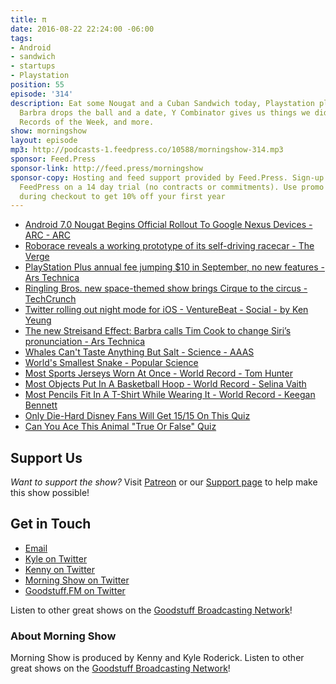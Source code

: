 ```yaml
---
title: π
date: 2016-08-22 22:24:00 -06:00
tags:
- Android
- sandwich
- startups
- Playstation
position: 55
episode: '314'
description: Eat some Nougat and a Cuban Sandwich today, Playstation plus 10 dollars,
  Barbra drops the ball and a date, Y Combinator gives us things we didn't ask for,
  Records of the Week, and more.
show: morningshow
layout: episode
mp3: http://podcasts-1.feedpress.co/10588/morningshow-314.mp3
sponsor: Feed.Press
sponsor-link: http://feed.press/morningshow
sponsor-copy: Hosting and feed support provided by Feed.Press. Sign-up today and try
  FeedPress on a 14 day trial (no contracts or commitments). Use promo code `morningshow`
  during checkout to get 10% off your first year
---
```


* [Android 7.0 Nougat Begins Official Rollout To Google Nexus Devices - ARC - ARC](https://arc.applause.com/2016/08/22/android-7-0-nougat-officially-available/)
* [Roborace reveals a working prototype of its self-driving racecar - The Verge](http://www.theverge.com/2016/8/22/12592938/roborace-self-driving-car-test-prototype-watch)
* [PlayStation Plus annual fee jumping $10 in September, no new features - Ars Technica](http://arstechnica.com/gaming/2016/08/playstation-plus-annual-fee-jumping-10-in-september-no-new-features/)
* [Ringling Bros. new space-themed show brings Cirque to the circus - TechCrunch](https://techcrunch.com/2016/08/22/ringling-bros-new-space-themed-show-brings-cirque-to-the-circus/?ncid=rss&utm_source=feedburner&utm_medium=feed&utm_campaign=Feed%3A+Techcrunch+%28TechCrunch%29)
* [Twitter rolling out night mode for iOS - VentureBeat - Social - by Ken Yeung](http://venturebeat.com/2016/08/22/twitter-rolling-out-night-mode-for-ios/)
* [The new Streisand Effect: Barbra calls Tim Cook to change Siri’s pronunciation - Ars Technica](http://arstechnica.com/apple/2016/08/the-new-streisand-effect-barbra-calls-tim-cook-to-change-siris-pronunciation/)
* [Whales Can't Taste Anything But Salt - Science - AAAS](http://www.sciencemag.org/news/2014/05/whales-cant-taste-anything-salt)
* [World's Smallest Snake - Popular Science](http://www.popsci.com/scitech/article/2008-08/worlds-smallest-snake)
* [Most Sports Jerseys Worn At Once - World Record - Tom Hunter](https://recordsetter.com/world-record/sports-jerseys-worn-once/48615?autoplay=true)
* [Most Objects Put In A Basketball Hoop - World Record - Selina Vaith](https://recordsetter.com/world-record/objects-put-basketball-hoop/48638?autoplay=true)
* [Most Pencils Fit In A T-Shirt While Wearing It - World Record - Keegan Bennett](https://recordsetter.com/world-record/pencils-fit-t-shirt-while-wearing-it/48573?autoplay=true)
* [Only Die-Hard Disney Fans Will Get 15/15 On This Quiz](https://www.buzzfeed.com/alivelez/how-well-do-you-know-your-disney-history?utm_term=.ld9qx0Xgq#.gcB8xPBJ8)
* [Can You Ace This Animal "True Or False" Quiz](https://www.buzzfeed.com/kodos/can-you-ace-this-animal-true-or-false-quiz-25cao?utm_term=.cm9bJYnKb#.nlyl4Kgwl)

## Support Us
*Want to support the show?* Visit [Patreon](http://patreon.com/morningshow) or our [Support page](http://goodstuff.fm/support) to help make this show possible!

## Get in Touch
* [Email](mailto:kyle@goodstuff.fm)
* [Kyle on Twitter](http://twitter.com/dogburps)
* [Kenny on Twitter](http://twitter.com/pizzarobotics)
* [Morning Show on Twitter](http://twitter.com/morningshowam)
* [Goodstuff.FM on Twitter](http://twitter.com/goodstufffm)

Listen to other great shows on the [Goodstuff Broadcasting Network](http://goodstuff.fm/broadcasts)!

### About Morning Show
Morning Show is produced by Kenny and Kyle Roderick. Listen to other great shows on the [Goodstuff Broadcasting Network](http://goodstuff.fm/)!
